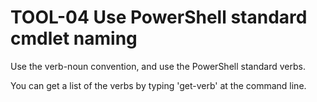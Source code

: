 # TOOL-04 Use PowerShell standard cmdlet naming 
Use the verb-noun convention, and use the PowerShell standard verbs.

You can get a list of the verbs by typing 'get-verb' at the command line.
